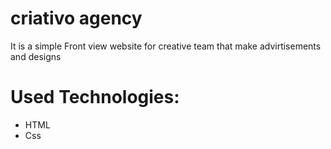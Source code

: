 # criativo agency 
It is a simple Front view website for creative team that make advirtisements and designs

# Used Technologies:
* HTML
* Css
